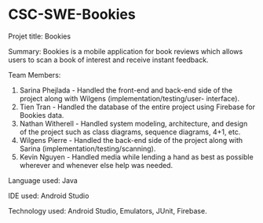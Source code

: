 # CSC-SWE-Bookies

Projet title: Bookies


Summary: Bookies is a mobile application for book reviews which allows users to scan a book of interest and receive instant feedback.


Team Members:
  1. Sarina Phejlada - Handled the front-end and back-end side of the project along with Wilgens (implementation/testing/user- interface).
  2. Tien Tran - Handled the database of the entire project using Firebase for Bookies data.
  3. Nathan Witherell - Handled system modeling, architecture, and design of the project such as class diagrams, sequence diagrams, 4+1, etc. 
  4. Wilgens Pierre -  Handled the back-end side of the project along with Sarina (implementation/testing/scanning).
  5. Kevin Nguyen - Handled media while lending a hand as best as possible wherever and whenever else help was needed.
  
  
  Language used: Java
  
  IDE used: Android Studio
  
  Technology used: Android Studio, Emulators, JUnit, Firebase.
